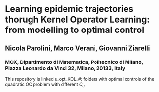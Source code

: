 # Learning epidemic trajectories thorugh Kernel Operator Learning: from modelling to optimal control
## Nicola Parolini, Marco Verani, Giovanni Ziarelli
### MOX, Dipartimento di Matematica, Politecnico di Milano, Piazza Leonardo da Vinci 32, Milano, 20133, Italy
This repository is linked
u_opt_KOL_#: folders with optimal controls of the quadratic OC problem with different $C_u$
